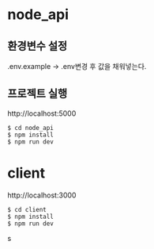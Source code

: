 # node_api

## 환경변수 설정

.env.example -> .env변경 후 값을 채워넣는다.

## 프로젝트 실행

http://localhost:5000

```
$ cd node_api
$ npm install
$ npm run dev
```

# client

http://localhost:3000

```
$ cd client
$ npm install
$ npm run dev
```

s
